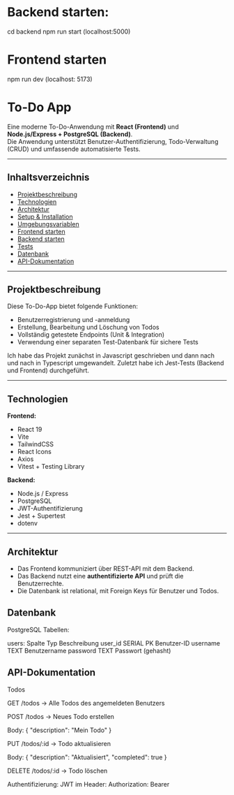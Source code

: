 # Backend starten:

cd backend
npm run start
(localhost:5000)

# Frontend starten

npm run dev
(localhost: 5173)

# To-Do App

Eine moderne To-Do-Anwendung mit **React (Frontend)** und **Node.js/Express + PostgreSQL (Backend)**.  
Die Anwendung unterstützt Benutzer-Authentifizierung, Todo-Verwaltung (CRUD) und umfassende automatisierte Tests.

---

## Inhaltsverzeichnis

- [Projektbeschreibung](#projektbeschreibung)
- [Technologien](#technologien)
- [Architektur](#architektur)
- [Setup & Installation](#setup--installation)
- [Umgebungsvariablen](#umgebungsvariablen)
- [Frontend starten](#frontend-starten)
- [Backend starten](#backend-starten)
- [Tests](#tests)
- [Datenbank](#datenbank)
- [API-Dokumentation](#api-dokumentation)

---

## Projektbeschreibung

Diese To-Do-App bietet folgende Funktionen:

- Benutzerregistrierung und -anmeldung
- Erstellung, Bearbeitung und Löschung von Todos
- Vollständig getestete Endpoints (Unit & Integration)
- Verwendung einer separaten Test-Datenbank für sichere Tests

Ich habe das Projekt zunächst in Javascript geschrieben und dann nach und nach in Typescript umgewandelt.
Zuletzt habe ich Jest-Tests (Backend und Frontend) durchgeführt.

---

## Technologien

**Frontend:**

- React 19
- Vite
- TailwindCSS
- React Icons
- Axios
- Vitest + Testing Library

**Backend:**

- Node.js / Express
- PostgreSQL
- JWT-Authentifizierung
- Jest + Supertest
- dotenv

---

## Architektur

- Das Frontend kommuniziert über REST-API mit dem Backend.
- Das Backend nutzt eine **authentifizierte API** und prüft die Benutzerrechte.
- Die Datenbank ist relational, mit Foreign Keys für Benutzer und Todos.

## Datenbank

PostgreSQL Tabellen:

users:
Spalte Typ Beschreibung
user_id SERIAL PK Benutzer-ID
username TEXT Benutzername
password TEXT Passwort (gehasht)

## API-Dokumentation

Todos

GET /todos → Alle Todos des angemeldeten Benutzers

POST /todos → Neues Todo erstellen

Body: { "description": "Mein Todo" }

PUT /todos/:id → Todo aktualisieren

Body: { "description": "Aktualisiert", "completed": true }

DELETE /todos/:id → Todo löschen

Authentifizierung: JWT im Header: Authorization: Bearer <token>

